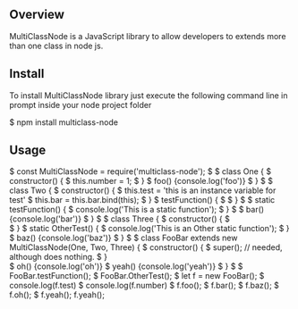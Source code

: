 ## Overview
  MultiClassNode is a JavaScript library to allow developers to extends more than one class in node js.

## Install
  To install MultiClassNode library just execute the following command line in prompt inside your node project folder

  $ npm install multiclass-node

## Usage
$ const MultiClassNode = require('multiclass-node');
$ 
$ class One {
$     constructor() {
$         this.number = 1;
$     }
$     foo() {console.log('foo')}
$ }
$ 
$ class Two {
$     constructor() {
$         this.test = 'this is an instance variable for test'
$         this.bar = this.bar.bind(this);
$     }
$     testFunction() {
$ 
$     }
$ 
$     static testFunction() {
$         console.log('This is a static function');
$     }
$ 
$     bar() {console.log('bar')}
$ }
$ 
$ class Three {
$     constructor() {
$         
$     }
$     static OtherTest() {
$         console.log('This is an Other static function');
$     }
$     baz() {console.log('baz')}
$ }
$ 
$ class FooBar extends new MultiClassNode(One, Two, Three) {
$     constructor() {
$         super(); // needed, although does nothing.
$     }    
$     oh() {console.log('oh')}
$     yeah() {console.log('yeah')}
$ }
$ 
$ FooBar.testFunction();
$ FooBar.OtherTest();
$ let f = new FooBar();
$ console.log(f.test)
$ console.log(f.number)
$ f.foo();
$ f.bar();
$ f.baz();
$ f.oh();
$ f.yeah();
f.yeah();
